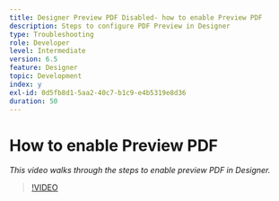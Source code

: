 ```yaml
---
title: Designer Preview PDF Disabled- how to enable Preview PDF
description: Steps to configure PDF Preview in Designer
type: Troubleshooting
role: Developer
level: Intermediate
version: 6.5
feature: Designer
topic: Development
index: y
exl-id: 0d5fb8d1-5aa2-40c7-b1c9-e4b5319e8d36
duration: 50
---
```

# How to enable Preview PDF

*This video walks through the steps to enable preview PDF in Designer.*

>[!VIDEO](https://video.tv.adobe.com/v/335500?quality=12&learn=on)
